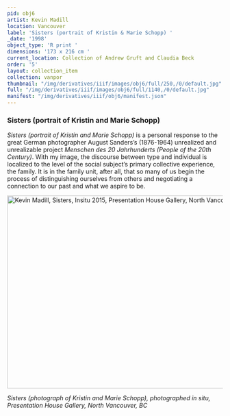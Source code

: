 ```yaml
---
pid: obj6
artist: Kevin Madill
location: Vancouver
label: 'Sisters (portrait of Kristin & Marie Schopp) '
_date: '1998'
object_type: 'R print '
dimensions: '173 x 216 cm '
current_location: Collection of Andrew Gruft and Claudia Beck
order: '5'
layout: collection_item
collection: vanpor
thumbnail: "/img/derivatives/iiif/images/obj6/full/250,/0/default.jpg"
full: "/img/derivatives/iiif/images/obj6/full/1140,/0/default.jpg"
manifest: "/img/derivatives/iiif/obj6/manifest.json"
---
```


### Sisters (portrait of Kristin and Marie Schopp)

*Sisters (portrait of Kristin and Marie Schopp)* is a personal response to the great German photographer August Sanders’s (1876-1964) unrealized and unrealizable project *Menschen des 20 Jahrhunderts (People of the 20th Century)*. With my image, the discourse between type and individual is localized to the level of the social subject’s primary collective experience, the family. It is in the family unit, after all, that so many of us begin the process of distinguishing ourselves from others and negotiating a connection to our past and what we aspire to be. 

<img src="https://kevmadill.github.io/portraiture-vancouver/img/SupportImages/SistersInSitu.png" alt="Kevin Madill, Sisters, Insitu 2015, Presentation House Gallery, North Vancouver, BC" width="678" height="450"> 

*Sisters (photograph of Kristin and Marie Schopp), photographed in situ, Presentation House Gallery, North Vancouver, BC*
